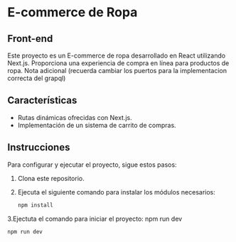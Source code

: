 # E-commerce de Ropa

## Front-end

Este proyecto es un E-commerce de ropa desarrollado en React utilizando Next.js. Proporciona una experiencia de compra en línea para productos de ropa.
Nota adicional (recuerda cambiar los puertos para la implementacion correcta del grapql) 

## Características

- Rutas dinámicas ofrecidas con Next.js.
- Implementación de un sistema de carrito de compras.

## Instrucciones

Para configurar y ejecutar el proyecto, sigue estos pasos:

1. Clona este repositorio.

2. Ejecuta el siguiente comando para instalar los módulos necesarios:

   ```bash
   npm install

3.Ejectuta el comando para iniciar el proyecto: npm run dev

   ```bash
   npm run dev

